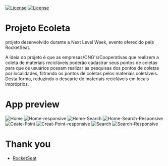[![License](https://img.shields.io/badge/License-Apache%202.0-red.svg)](LICENSE)
[![License](https://img.shields.io/badge/License-MIT-red.svg)](LICENSE)
# Projeto Ecoleta
projeto desenvolvido durante a Next Level Week, evento oferecido pela RocketSeat.

A ídeia do projeto é que as empresas/ONG's/Cooperativas que realizem a coleta de materiais recicláveis poderão cadastrar seus pontos de coletas para que os usuários possam realizar as pesquisas dos pontos de coletas por localidades, filtrando os pontos de coletas pelos materiais coletáveis. Desta forma, reduzindo o descarte de materiais recicláveis em locais impróprios.

# App preview

![Home](screenshots/home.png "Home")
![Home-responsive](screenshots/home-responsive.png "Home-Responsive")
![Home-Search](screenshots/home-search.png "Home-Search")
![Home-Search-Responsive](screenshots/home-search-responsive.png "Home-Search-Responsive")
![Ceate-Point](screenshots/creat-point.png "Create-Point")
![Creat-Point-responsive](screenshots/create-point-responsive.png "Create-Point-Responsive")
![Search](screenshots/search.png "Search")
![Search-Responsive](screenshots/search-responsive.png "Search-Responsive")

# Thank you
- [RocketSeat](https://github.com/Rocketseat)